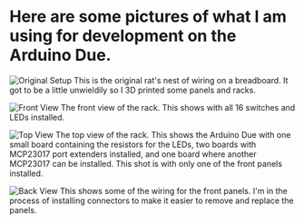 # Here are some pictures of what I am using for development on the Arduino Due.

![Original Setup](https://github.com/BrentSeidel/Ada-Arduino-Due/blob/master/Pictures/Breadboard.jpg)
This is the original rat's nest of wiring on a breadboard.  It got to be a little
unwieldily so I 3D printed some panels and racks.

![Front View](https://github.com/BrentSeidel/Ada-Arduino-Due/blob/master/Pictures/Front1.jpg)
The front view of the rack.  This shows with all 16 switches and LEDs installed.

![Top View](https://github.com/BrentSeidel/Ada-Arduino-Due/blob/master/Pictures/Top1.jpg)
The top view of the rack.  This shows the Arduino Due with one small board containing
the resistors for the LEDs, two boards with MCP23017 port extenders installed, and one
board where another MCP23017 can be installed.  This shot is with only one of the front
panels installed.

![Back View](https://github.com/BrentSeidel/Ada-Arduino-Due/blob/master/Pictures/Back1.JPG)
This shows some of the wiring for the front panels.  I'm in the process of installing
connectors to make it easier to remove and replace the panels.

